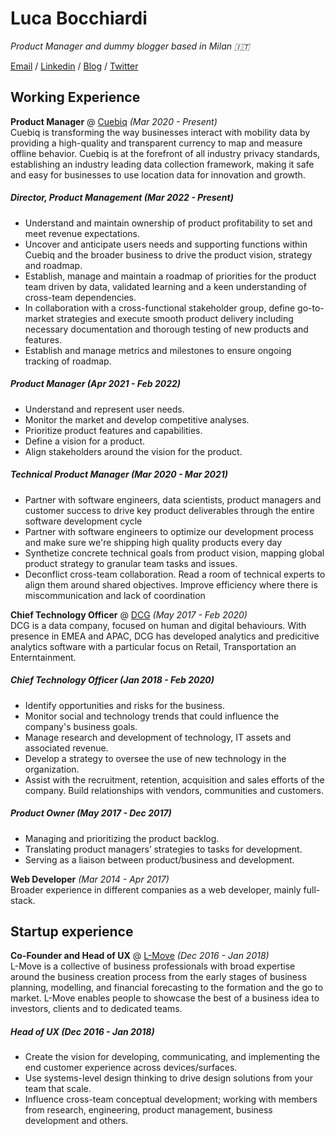 # Luca Bocchiardi

_Product Manager and dummy blogger based in Milan 🇮🇹_ <br>

[Email](mailto:luca.bocchiardi@gmail.com) / [Linkedin](https://www.linkedin.com/in/lucabocchiardi/) / [Blog](https://lifeisaproduct.substack.com) / [Twitter](https://twitter.com/lukab_89)

## Working Experience

**Product Manager** @ [Cuebiq](https://cuebiq.com) _(Mar 2020 - Present)_ <br>
Cuebiq is transforming the way businesses interact with mobility data by providing a high-quality and transparent currency to map and measure offline behavior. Cuebiq is at the forefront of all industry privacy standards, establishing an industry leading data collection framework, making it safe and easy for businesses to use location data for innovation and growth.
##### Director, Product Management _(Mar 2022 - Present)_ <br>
- Understand and maintain ownership of product profitability to set and meet revenue expectations.
- Uncover and anticipate users needs and supporting functions within Cuebiq and the broader business to drive the product vision, strategy and roadmap.
- Establish, manage and maintain a roadmap of priorities for the product team driven by data, validated learning and a keen understanding of cross-team dependencies.
- In collaboration with a cross-functional stakeholder group, define go-to-market strategies and execute smooth product delivery including necessary documentation and thorough testing of new products and features.
- Establish and manage metrics and milestones to ensure ongoing tracking of roadmap.
##### Product Manager _(Apr 2021 - Feb 2022)_ <br>
- Understand and represent user needs.
- Monitor the market and develop competitive analyses.
- Prioritize product features and capabilities.
- Define a vision for a product.
- Align stakeholders around the vision for the product.
##### Technical Product Manager _(Mar 2020 - Mar 2021)_ <br>
- Partner with software engineers, data scientists, product managers and customer success to drive key product deliverables through the entire software development cycle
- Partner with software engineers to optimize our development process and make sure we're shipping high quality products every day
- Synthetize concrete technical goals from product vision, mapping global product strategy to granular team tasks and issues.
- Deconflict cross-team collaboration. Read a room of technical experts to align them around shared objectives. Improve efficiency where there is miscommunication and lack of coordination

**Chief Technology Officer** @ [DCG](https://dcg.net/) _(May 2017 - Feb 2020)_ <br>
DCG is a data company, focused on human and digital behaviours. With presence in EMEA and APAC, DCG has developed analytics and predicitive analytics software with a particular focus on Retail, Transportation an Enterntainment.
##### Chief Technology Officer _(Jan 2018 - Feb 2020)_ <br>
- Identify opportunities and risks for the business.
- Monitor social and technology trends that could influence the company's business goals.
- Manage research and development of technology, IT assets and associated revenue.
- Develop a strategy to oversee the use of new technology in the organization.
- Assist with the recruitment, retention, acquisition and sales efforts of the company. Build relationships with vendors, communities and customers.
##### Product Owner _(May 2017 - Dec 2017)_ <br>
- Managing and prioritizing the product backlog.
- Translating product managers’ strategies to tasks for development.
- Serving as a liaison between product/business and development.

**Web Developer** _(Mar 2014 - Apr 2017)_ <br>
Broader experience in different companies as a web developer, mainly full-stack.

## Startup experience

**Co-Founder and Head of UX** @ [L-Move](https://www.l-move.net) _(Dec 2016 - Jan 2018)_ <br>
L-Move is a collective of business professionals with broad expertise around the business creation process from the early stages of business planning, modelling, and financial forecasting to the formation and the go to market. L-Move enables people to showcase the best of a business idea to investors, clients and to dedicated teams.
##### Head of UX _(Dec 2016 - Jan 2018)_ <br>
- Create the vision for developing, communicating, and implementing the end customer experience across devices/surfaces.
- Use systems-level design thinking to drive design solutions from your team that scale.
- Influence cross-team conceptual development; working with members from research, engineering, product management, business development and others.

